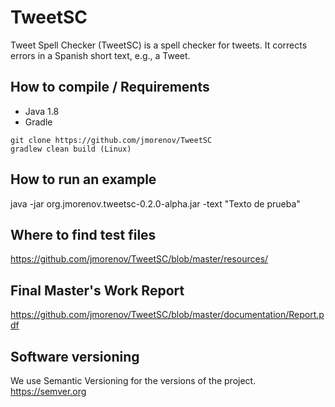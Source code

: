 # TweetSC
Tweet Spell Checker (TweetSC) is a spell checker for tweets. It corrects errors in a Spanish short text, e.g., a Tweet.

## How to compile / Requirements

- Java 1.8
- Gradle

```
git clone https://github.com/jmorenov/TweetSC
gradlew clean build (Linux)
```

## How to run an example

java -jar org.jmorenov.tweetsc-0.2.0-alpha.jar -text "Texto de prueba"

## Where to find test files

https://github.com/jmorenov/TweetSC/blob/master/resources/

## Final Master's Work Report

https://github.com/jmorenov/TweetSC/blob/master/documentation/Report.pdf

## Software versioning

We use Semantic Versioning for the versions of the project. https://semver.org